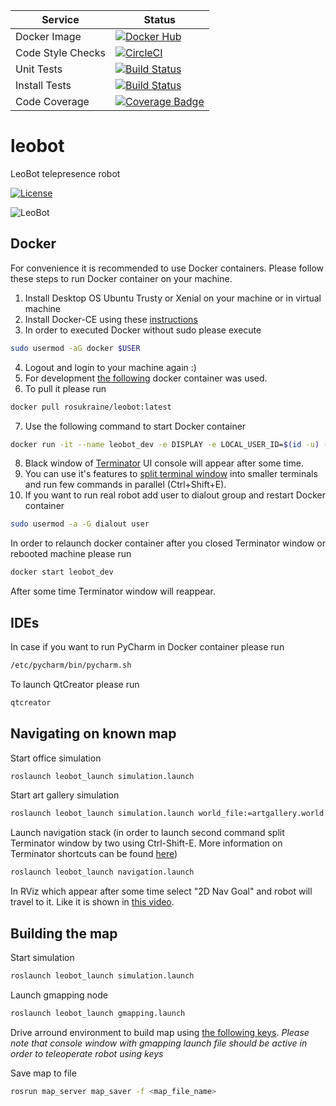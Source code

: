 | Service  | Status |
|---------------|--------|
| Docker Image | [![Docker Hub](https://img.shields.io/docker/build/rosukraine/leobot.svg)](https://hub.docker.com/r/rosukraine/leobot/) |
| Code Style Checks | [![CircleCI](https://circleci.com/gh/ros-ukraine/leobot.svg?style=shield)](https://circleci.com/gh/ros-ukraine/leobot) |
| Unit Tests | [![Build Status](https://img.shields.io/shippable/5a1348e66301ee07008ca23f.svg)](https://app.shippable.com/github/ros-ukraine/leobot) |
| Install Tests | [![Build Status](https://travis-ci.org/ros-ukraine/leobot.svg?branch=kinetic-devel)](https://travis-ci.org/ros-ukraine/leobot) |
| Code Coverage | [![Coverage Badge](https://api.shippable.com/projects/5a1348e66301ee07008ca23f/coverageBadge?branch=kinetic-devel)](https://app.shippable.com/github/ros-ukraine/leobot) |

# leobot
LeoBot telepresence robot

[![License](https://img.shields.io/github/license/ros-ukraine/leobot.svg)](https://github.com/ros-ukraine/leobot/blob/kinetic-devel/LICENSE)

![LeoBot](https://raw.githubusercontent.com/ros-ukraine/leobot/kinetic-devel/docs/design/LeoBotLogo.jpg "LeoBot telepresence robot")

## Docker
For convenience it is recommended to use Docker containers.
Please follow these steps to run Docker container on your machine.

 1. Install Desktop OS Ubuntu Trusty or Xenial on your machine or in virtual machine
 2. Install Docker-CE using these [instructions](https://docs.docker.com/engine/installation/linux/docker-ce/ubuntu/)
 3. In order to executed Docker without sudo please execute
```bash
sudo usermod -aG docker $USER
```
 4. Logout and login to your machine again :)
 5. For development [the following](hub.docker.com/r/rosukraine/leobot/) docker container was used.
 6. To pull it please run
```bash
docker pull rosukraine/leobot:latest
```
 7. Use the following command to start Docker container
```bash
docker run -it --name leobot_dev -e DISPLAY -e LOCAL_USER_ID=$(id -u) -v /tmp/.X11-unix:/tmp/.X11-unix:rw rosukraine/leobot:latest
```
 8. Black window of [Terminator](https://gnometerminator.blogspot.com/p/introduction.html) UI console will appear after some time.
 9. You can use it's features to [split terminal window](https://linux.die.net/man/1/terminator) into smaller terminals and run few commands in parallel (Ctrl+Shift+E).
 10. If you want to run real robot add user to dialout group and restart Docker container
```bash
sudo usermod -a -G dialout user
```

In order to relaunch docker container after you closed Terminator window or rebooted machine please run
```bash
docker start leobot_dev
```
After some time Terminator window will reappear.

## IDEs

In case if you want to run PyCharm in Docker container please run

```bash
/etc/pycharm/bin/pycharm.sh
```

To launch QtCreator please run

```bash
qtcreator
```

## Navigating on known map

Start office simulation

```bash
roslaunch leobot_launch simulation.launch
```

Start art gallery simulation
```bash
roslaunch leobot_launch simulation.launch world_file:=artgallery.world
```

Launch navigation stack (in order to launch second command split Terminator window by two using Ctrl-Shift-E. More information on Terminator shortcuts can be found [here](https://dmaricic.wordpress.com/2011/01/28/terminator-keyboard-shortcuts/))
```bash
roslaunch leobot_launch navigation.launch
```

In RViz which appear after some time select "2D Nav Goal" and robot will travel to it.
Like it is shown in [this video](https://www.youtube.com/watch?v=xSdHlC2ISq8).

## Building the map

Start simulation

```bash
roslaunch leobot_launch simulation.launch
```

Launch gmapping node

```bash
roslaunch leobot_launch gmapping.launch
```

Drive arround environment to build map using [the following keys](http://wiki.ros.org/stdr_simulator/Tutorials/Teleop%20with%20teleop_twist_keyboard#Teleoperate_your_robot.21).
*Please note that console window with gmapping launch file should be active in order to teleoperate robot using keys*

Save map to file
```bash
rosrun map_server map_saver -f <map_file_name>
```
